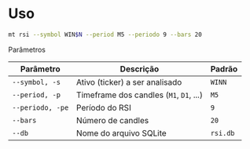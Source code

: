 # Uso
  
```bash
mt rsi --symbol WIN$N --period M5 --periodo 9 --bars 20
```
  
Parâmetros
  
| Parâmetro       | Descrição                            | Padrão   |
|------------|---------------------------|-------|
| `--symbol, -s`   | Ativo (ticker) a ser analisado         | `WINN`  |
| `--period, -p`   | Timeframe dos candles (`M1`, `D1`, ...) | `M5`     |
| `--periodo, -pe` | Período do RSI                         | `9`      |
| `--bars`         | Número de candles                      | `20`     |
| `--db`           | Nome do arquivo SQLite                 | `rsi.db` |
  

